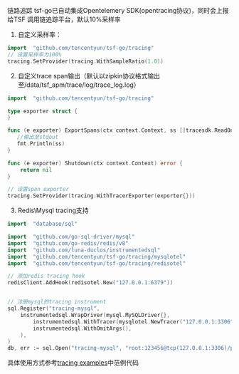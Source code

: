 链路追踪
tsf-go已自动集成Opentelemery SDK(opentracing协议)，同时会上报给TSF 调用链追踪平台，默认10%采样率
1. 自定义采样率：
```go
import 	"github.com/tencentyun/tsf-go/tracing"
// 设置采样率为100%
tracing.SetProvider(tracing.WithSampleRatio(1.0))
```
2. 自定义trace span输出（默认以zipkin协议格式输出至/data/tsf_apm/trace/log/trace_log.log）
```go
import 	"github.com/tencentyun/tsf-go/tracing"

type exporter struct {
}

func (e exporter) ExportSpans(ctx context.Context, ss []tracesdk.ReadOnlySpan) error {
   //输出至stdout
   fmt.Println(ss)
}

func (e exporter) Shutdown(ctx context.Context) error {
	return nil
}

// 设置span exporter
tracing.SetProvider(tracing.WithTracerExporter(exporter{}))
```
3. Redis\Mysql tracing支持
```go
import 	"database/sql"

import 	"github.com/go-sql-driver/mysql"
import 	"github.com/go-redis/redis/v8"
import 	"github.com/luna-duclos/instrumentedsql"
import 	"github.com/tencentyun/tsf-go/tracing/mysqlotel"
import	"github.com/tencentyun/tsf-go/tracing/redisotel"

// 添加redis tracing hook
redisClient.AddHook(redisotel.New("127.0.0.1:6379"))


// 注册mysql的tracing instrument
sql.Register("tracing-mysql",
    instrumentedsql.WrapDriver(mysql.MySQLDriver{},
        instrumentedsql.WithTracer(mysqlotel.NewTracer("127.0.0.1:3306")),
        instrumentedsql.WithOmitArgs(),
    ),
)
db, err := sql.Open("tracing-mysql", "root:123456@tcp(127.0.0.1:3306)/pie")
```
具体使用方式参考[tracing examples](/examples/tracing)中范例代码
